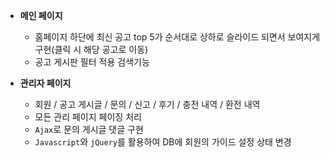- **메인 페이지**
  - 홈페이지 하단에 최신 공고 top 5가 순서대로 상하로 슬라이드 되면서 보여지게
    구현(클릭 시 해당 공고로 이동)
  - 공고 게시판 필터 적용 검색기능

- **관리자 페이지**
  - 회원 / 공고 게시글 / 문의 / 신고 / 후기 / 충전 내역 / 환전 내역
  - 모든 관리 페이지 페이징 처리
  - `Ajax`로 문의 게시글 댓글 구현
  - `Javascript`와 `jQuery`를 활용하여 DB에 회원의 가이드 설정 상태 변경

